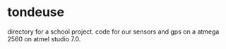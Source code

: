 # tondeuse

directory for a school project.
code for our sensors and gps on a atmega 2560 on atmel studio 7.0.
